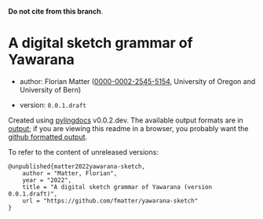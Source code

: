 **Do not cite from this branch**.

# A digital sketch grammar of Yawarana

* author: Florian Matter ([0000-0002-2545-5154](https://orcid.org/0000-0002-2545-5154), University of Oregon and University of Bern)

* version: `0.0.1.draft`

Created using [pylingdocs](https://github.com/fmatter/pylingdocs/) v0.0.2.dev.
The available output formats are in [output](./output); if you are viewing this readme
in a browser, you probably want the [github formatted output](./output/github).

To refer to the content of unreleased versions:

```
@unpublished{matter2022yawarana-sketch,
    author = "Matter, Florian",
    year = "2022",
    title = "A digital sketch grammar of Yawarana (version 0.0.1.draft)",
    url = "https://github.com/fmatter/yawarana-sketch"
}
```